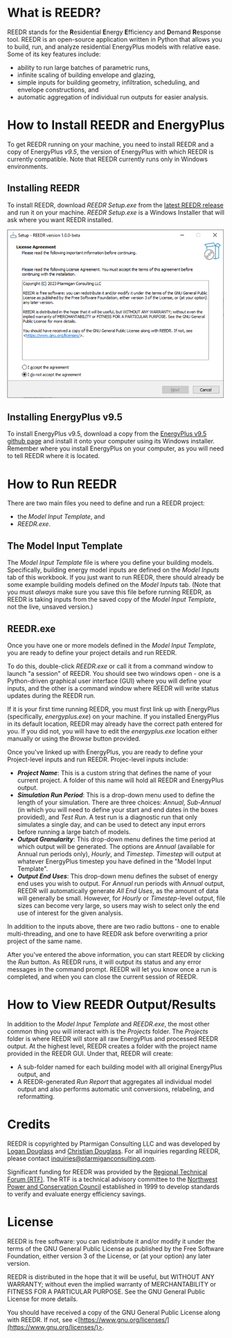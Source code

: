 # What is REEDR?
REEDR stands for the **R**esidential **E**nergy **E**fficiency and **D**emand **R**esponse tool. REEDR is an open-source application written in Python that allows you to build, run, and analyze residential EnergyPlus models with relative ease. Some of its key features include:
- ability to run large batches of parametric runs,
- infinite scaling of building envelope and glazing,
- simple inputs for building geometry, infiltration, scheduling, and envelope constructions, and
- automatic aggregation of individual run outputs for easier analysis.

# How to Install REEDR and EnergyPlus
To get REEDR running on your machine, you need to install REEDR and a copy of EnergyPlus *v9.5*, the version of EnergyPlus with which REEDR is currently compatible. Note that REEDR currently runs only in Windows environments.
## Installing REEDR
To install REEDR, download *REEDR Setup.exe* from the [latest REEDR release](https://github.com/PtarmiganConsulting/REEDR/releases/tag/v1.0.0-beta) and run it on your machine. *REEDR Setup.exe* is a Windows Installer that will ask where you want REEDR installed.

<img src="/Resources/Screenshots/SetupScreen.png" width="500" />

## Installing EnergyPlus v9.5
To install EnergyPlus v9.5, download a copy from the [EnergyPlus v9.5 github page](https://github.com/NREL/EnergyPlus/releases/tag/v9.5.0) and install it onto your computer using its Windows installer. Remember where you install EnergyPlus on your computer, as you will need to tell REEDR where it is located.

# How to Run REEDR
There are two main files you need to define and run a REEDR project:
- the *Model Input Template*, and
- *REEDR.exe*.

## The Model Input Template
The *Model Input Template* file is where you define your building models. Specifically, building energy model inputs are defined on the *Model Inputs* tab of this workbook. If you just want to run REEDR, there should already be some example building models defined on the *Model Inputs* tab. (Note that you must *always* make sure you save this file before running REEDR, as REEDR is taking inputs from the saved copy of  the *Model Input Template*, not the live, unsaved version.)

## REEDR.exe
Once you have one or more models defined in the *Model Input Template*, you are ready to define your project details and run REEDR.

To do this, double-click *REEDR.exe* or call it from a command window to launch "a session" of REEDR. You should see two windows open - one is a Python-driven graphical user interface (GUI) where you will define your inputs, and the other is a command window where REEDR will write status updates during the REEDR run.

If it is your first time running REEDR, you must first link up with EnergyPlus (specifically, *energyplus.exe*) on your machine. If you installed EnergyPlus in its default location, REEDR may already have the correct path entered for you. If you did not, you will have to edit the *energyplus.exe* location either manually or using the *Browse* button provided.

Once you've linked up with EnergyPlus, you are ready to define your Project-level inputs and run REEDR. Projec-level inputs include:
- **_Project Name_**: This is a custom string that defines the name of your current project. A folder of this name will hold all REEDR and EnergyPlus output.
- **_Simulation Run Period_**: This is a drop-down menu used to define the length of your simulation. There are three choices: *Annual*, *Sub-Annual* (in which you will need to define your start and end dates in the boxes provided), and *Test Run*. A test run is a diagnostic run that only simulates a single day, and can be used to detect any input errors before running a large batch of models. 
- **_Output Granularity_**: This drop-down menu defines the time period at which output will be generated. The options are *Annual* (available for Annual run periods only), *Hourly*, and *Timestep*. *Timestep* will output at whatever EnergyPlus timestep you have defined in the "Model Input Template".
- **_Output End Uses_**: This drop-down menu defines the subset of energy end uses you wish to output. For *Annual* run periods with *Annual* output, REEDR will automatically generate *All End Uses*, as the amount of data will generally be small. However, for *Hourly* or *Timestep*-level output, file sizes can become very large, so users may wish to select only the end use of interest for the given analysis. 

In addition to the inputs above, there are two radio buttons - one to enable multi-threading, and one to have REEDR ask before overwriting a prior project of the same name.

After you've entered the above information, you can start REEDR by clicking the *Run* button. As REEDR runs, it will output its status and any error messages in the command prompt. REEDR will let you know once a run is completed, and when you can close the current session of REEDR.

# How to View REEDR Output/Results
In addition to the *Model Input Template* and *REEDR.exe*, the most other common thing you will interact with is the *Projects* folder. The *Projects* folder is where REEDR will store all raw EnergyPlus and processed REEDR output. At the highest level, REEDR creates a folder with the project name provided in the REEDR GUI. Under that, REEDR will create:
- A sub-folder named for each building model with all original EnergyPlus output, and
- A REEDR-generated *Run Report* that aggregates all individual model output and also performs automatic unit conversions, relabeling, and reformatting.

# Credits
REEDR is copyrighted by Ptarmigan Consulting LLC and was developed by [Logan Douglass](https://www.linkedin.com/in/logan-douglass/) and [Christian Douglass](https://www.linkedin.com/in/buildingenergyprofessional/). For all inquiries regarding REEDR, please contact inquiries@ptarmiganconsulting.com.

Significant funding for REEDR was provided by the [Regional Technical Forum (RTF)](https://rtf.nwcouncil.org/). The RTF is a technical advisory committee to the [Northwest Power and Conservation Council](https://www.nwcouncil.org/) established in 1999 to develop standards to verify and evaluate energy efficiency savings.

# License
REEDR is free software: you can redistribute it and/or modify it under the terms of the GNU General Public License as published by the Free Software Foundation, either version 3 of the License, or (at your option) any later version.

REEDR is distributed in the hope that it will be useful, but WITHOUT ANY WARRANTY; without even the implied warranty of MERCHANTABILITY or FITNESS FOR A PARTICULAR PURPOSE. See the GNU General Public License for more details.

You should have received a copy of the GNU General Public License along with REEDR. If not, see <[https://www.gnu.org/licenses/](https://www.gnu.org/licenses/)>. 